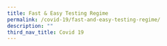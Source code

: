 ```yaml
---
title: Fast & Easy Testing Regime
permalink: /covid-19/fast-and-easy-testing-regime/
description: ""
third_nav_title: Covid 19
---
```



